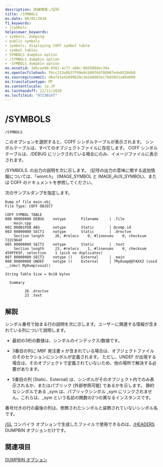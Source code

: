 ```yaml
---
description: 詳細情報:/記号
title: /SYMBOLS
ms.date: 09/05/2018
f1_keywords:
- /symbols
helpviewer_keywords:
- symbols, dumping
- public symbols
- symbols, displaying COFF symbol table
- symbol tables
- SYMBOLS dumpbin option
- /SYMBOLS dumpbin option
- -SYMBOLS dumpbin option
ms.assetid: 34bcae90-4561-4c77-a80c-065508dec39a
ms.openlocfilehash: f0cc213a8b37f99e0cb80f6df88967e4eb5204b0
ms.sourcegitcommit: d6af41e42699628c3e2e6063ec7b03931a49a098
ms.translationtype: MT
ms.contentlocale: ja-JP
ms.lasthandoff: 12/11/2020
ms.locfileid: "97230147"
---
```

# <a name="symbols"></a>/SYMBOLS

```
/SYMBOLS
```

このオプションを選択すると、COFF シンボルテーブルが表示されます。 シンボルテーブルは、すべてのオブジェクトファイルに存在します。 COFF シンボルテーブルは、/DEBUG にリンクされている場合にのみ、イメージファイルに表示されます。

/SYMBOLS. の出力の説明を次に示します。 /記号の出力の意味に関する追加情報については、「winnt.h」 (IMAGE_SYMBOL と IMAGE_AUX_SYMBOL)、または COFF のドキュメントを参照してください。

次のサンプルダンプを指定します。

```
Dump of file main.obj
File Type: COFF OBJECT

COFF SYMBOL TABLE
000 00000000 DEBUG    notype       Filename     | .file
    main.cpp
002 000B1FDB ABS      notype       Static       | @comp.id
003 00000000 SECT1    notype       Static       | .drectve
    Section length     26, #relocs    0, #linenums    0, checksum 722C964F
005 00000000 SECT2    notype       Static       | .text
    Section length     23, #relocs    1, #linenums    0, checksum 459FF65F, selection    1 (pick no duplicates)
007 00000000 SECT2    notype ()    External     | _main
008 00000000 UNDEF    notype ()    External     | ?MyDump@@YAXXZ (void __cdecl MyDump(void))

String Table Size = 0x10 bytes

  Summary

         26 .drectve
         23 .text
```

## <a name="remarks"></a>解説

シンボル番号で始まる行の説明を次に示します。ユーザーに関連する情報が含まれている列について説明します。

- 最初の3桁の数値は、シンボルのインデックス/数値です。

- 3番目の列に MBF 発注書 *x* が含まれている場合は、オブジェクトファイルのそのセクションにシンボルが定義されます。 ただし、UNDEF が出現する場合は、そのオブジェクトで定義されていないため、他の場所で解決する必要があります。

- 5番目の列 (Static、External) は、シンボルがそのオブジェクト内でのみ表示されるか、またはパブリック (外部参照可能) であるかを示します。 静的なシンボルである _sym は、パブリックシンボル _sym にリンクされません。これらは、_sym という名前の関数の2つの異なるインスタンスです。

番号付きの行の最後の列は、修飾されたシンボルと装飾されていないシンボル名です。

[/GL](gl-whole-program-optimization.md) コンパイラ オプションで生成したファイルで使用できるのは、[/HEADERS](headers.md) DUMPBIN オプションだけです。

## <a name="see-also"></a>関連項目

[DUMPBIN オプション](dumpbin-options.md)
